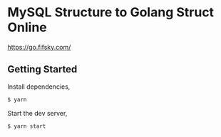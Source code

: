 # MySQL Structure to Golang Struct Online

https://go.fifsky.com/

## Getting Started

Install dependencies,

```bash
$ yarn
```

Start the dev server,

```bash
$ yarn start
```



